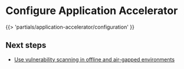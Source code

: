 # Configure Application Accelerator

<!-- The below partial is in the docs-tap/partials directory -->

{{> 'partials/application-accelerator/configuration' }}

## <a id='next-steps'></a>Next steps

- [Use vulnerability scanning in offline and air-gapped environments](../scst-scan/offline-airgap.hbs.md)
